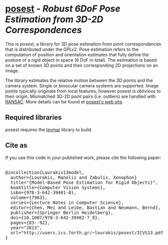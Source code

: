 # [posest](https://users.ics.forth.gr/~lourakis/posest/) - *Robust 6DoF Pose Estimation from 3D-2D Correspondences*

This is *posest*, a library for 3D pose estimation from point correspondences that is distributed under the GPLv2.
Pose estimation refers to the computation of position and orientation estimates that fully define the posture
of a rigid object in space (6 DoF in total).
The estimation is based on a set of known 3D points and their corresponding 2D projections on an image.

The library estimates the relative motion between the 3D points and the camera system. Single or binocular camera
systems are supported. Image points typically originate from local features, however posest is oblivious to their origin.
Mismatched 3D-2D point pairs (i.e. outliers) are handled with [RANSAC](https://en.wikipedia.org/wiki/Random_sample_consensus).
More details can be found at [posest's web site](https://users.ics.forth.gr/~lourakis/posest/).

## Required libraries
posest requires the [levmar](https://users.ics.forth.gr/~lourakis/levmar/) library to build.

## Cite as
If you use this code in your published work, please cite the following paper:<br><br>
<pre>
@incollection{Lourakis13model,
  author={Lourakis, Manolis and Zabulis, Xenophon}
  title="{Model-Based Pose Estimation for Rigid Objects}",
  booktitle={Computer Vision Systems},
  isbn={978-3-642-39401-0},
  volume={7963},
  series={Lecture Notes in Computer Science},
  editor={Chen, Mei and Leibe, Bastian and Neumann, Bernd},
  publisher={Springer Berlin Heidelberg},
  doi={10.1007/978-3-642-39402-7_9},
  pages={83--92},
  year="2013",
  url="http://users.ics.forth.gr/~lourakis/posest/ICVS13.pdf"
}
<pre>
